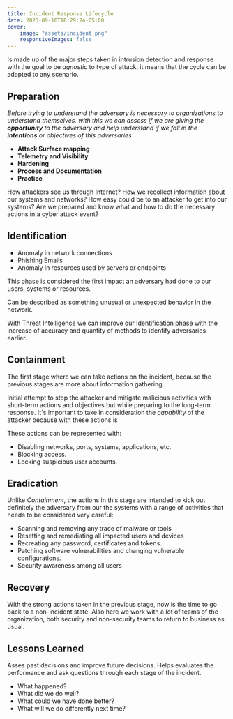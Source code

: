 ```yaml
---
title: Incident Response Lifecycle
date: 2023-09-16T18:29:24-05:00
cover:
    image: "assets/incident.png"
    responsiveImages: false
---
```

Is made up of the major steps taken in intrusion detection and response with the goal to be _agnostic_ to type of attack, it means that the cycle can be adapted to any scenario.

## Preparation

_Before trying to understand the adversary is necessary to organizations to understand themselves, with this we can assess if we are giving the **opportunity** to the adversary and help understand if we fall in the **intentions** or objectives of this adversaries_ 

- **Attack Surface mapping**
- **Telemetry and Visibility**
- **Hardening**
- **Process and Documentation**
- **Practice**

How attackers see us through Internet?
How we recollect information about our systems and networks?
How easy could be to an attacker to get into our systems?
Are we prepared and know what and how to do the necessary actions in a cyber attack event?

## Identification

- Anomaly in network connections
- Phishing Emails
- Anomaly in resources used by servers or endpoints

This phase is considered the first impact an adversary had done to our users, systems or resources.

Can be described as something unusual or unexpected behavior in the network.

With Threat Intelligence we can improve our Identification phase with the increase of accuracy and quantity of methods to identify adversaries earlier.

## Containment

The first stage where we can take actions on the incident, because the previous stages are more about information gathering.

Initial attempt to stop the attacker and mitigate malicious activities with short-term actions and objectives but while preparing to the long-term response. It's important to take in consideration the _capability_ of the attacker because with these actions is 

These actions can be represented with:

- Disabling networks, ports, systems, applications, etc.
- Blocking access.
- Locking suspicious user accounts.

## Eradication

Unlike _Containment_, the actions in this stage are intended to kick out definitely the adversary from our the systems with a range of activities that needs to be considered very careful:

- Scanning and removing any trace of malware or tools
- Resetting and remediating all impacted users and devices
- Recreating any password, certificates and tokens.
- Patching software vulnerabilities and changing vulnerable configurations.
- Security awareness among all users

## Recovery

With the strong actions taken in the previous stage, now is the time to go back to a non-incident state. Also here we work with a lot of teams of the organization, both security and non-security teams to return to business as usual.

## Lessons Learned

Asses past decisions and improve future decisions.
Helps evaluates the performance and ask questions through each stage of the incident.

- What happened?
- What did we do well?
- What could we have done better?
- What will we do differently next time?
